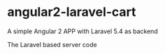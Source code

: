 # angular2-laravel-cart
A simple Angular 2 APP with Laravel 5.4 as backend

The Laravel based server code